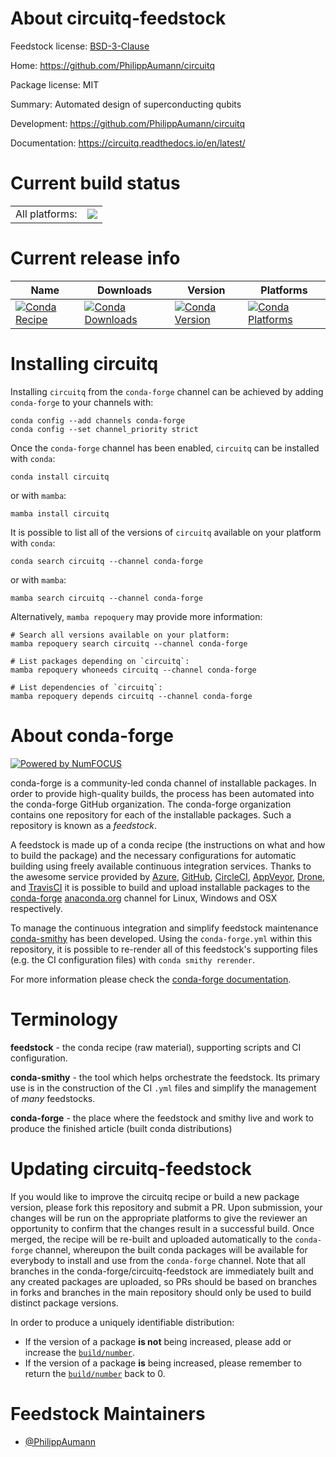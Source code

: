 About circuitq-feedstock
========================

Feedstock license: [BSD-3-Clause](https://github.com/conda-forge/circuitq-feedstock/blob/main/LICENSE.txt)

Home: https://github.com/PhilippAumann/circuitq

Package license: MIT

Summary: Automated design of superconducting qubits

Development: https://github.com/PhilippAumann/circuitq

Documentation: https://circuitq.readthedocs.io/en/latest/

Current build status
====================


<table><tr><td>All platforms:</td>
    <td>
      <a href="https://dev.azure.com/conda-forge/feedstock-builds/_build/latest?definitionId=13704&branchName=main">
        <img src="https://dev.azure.com/conda-forge/feedstock-builds/_apis/build/status/circuitq-feedstock?branchName=main">
      </a>
    </td>
  </tr>
</table>

Current release info
====================

| Name | Downloads | Version | Platforms |
| --- | --- | --- | --- |
| [![Conda Recipe](https://img.shields.io/badge/recipe-circuitq-green.svg)](https://anaconda.org/conda-forge/circuitq) | [![Conda Downloads](https://img.shields.io/conda/dn/conda-forge/circuitq.svg)](https://anaconda.org/conda-forge/circuitq) | [![Conda Version](https://img.shields.io/conda/vn/conda-forge/circuitq.svg)](https://anaconda.org/conda-forge/circuitq) | [![Conda Platforms](https://img.shields.io/conda/pn/conda-forge/circuitq.svg)](https://anaconda.org/conda-forge/circuitq) |

Installing circuitq
===================

Installing `circuitq` from the `conda-forge` channel can be achieved by adding `conda-forge` to your channels with:

```
conda config --add channels conda-forge
conda config --set channel_priority strict
```

Once the `conda-forge` channel has been enabled, `circuitq` can be installed with `conda`:

```
conda install circuitq
```

or with `mamba`:

```
mamba install circuitq
```

It is possible to list all of the versions of `circuitq` available on your platform with `conda`:

```
conda search circuitq --channel conda-forge
```

or with `mamba`:

```
mamba search circuitq --channel conda-forge
```

Alternatively, `mamba repoquery` may provide more information:

```
# Search all versions available on your platform:
mamba repoquery search circuitq --channel conda-forge

# List packages depending on `circuitq`:
mamba repoquery whoneeds circuitq --channel conda-forge

# List dependencies of `circuitq`:
mamba repoquery depends circuitq --channel conda-forge
```


About conda-forge
=================

[![Powered by
NumFOCUS](https://img.shields.io/badge/powered%20by-NumFOCUS-orange.svg?style=flat&colorA=E1523D&colorB=007D8A)](https://numfocus.org)

conda-forge is a community-led conda channel of installable packages.
In order to provide high-quality builds, the process has been automated into the
conda-forge GitHub organization. The conda-forge organization contains one repository
for each of the installable packages. Such a repository is known as a *feedstock*.

A feedstock is made up of a conda recipe (the instructions on what and how to build
the package) and the necessary configurations for automatic building using freely
available continuous integration services. Thanks to the awesome service provided by
[Azure](https://azure.microsoft.com/en-us/services/devops/), [GitHub](https://github.com/),
[CircleCI](https://circleci.com/), [AppVeyor](https://www.appveyor.com/),
[Drone](https://cloud.drone.io/welcome), and [TravisCI](https://travis-ci.com/)
it is possible to build and upload installable packages to the
[conda-forge](https://anaconda.org/conda-forge) [anaconda.org](https://anaconda.org/)
channel for Linux, Windows and OSX respectively.

To manage the continuous integration and simplify feedstock maintenance
[conda-smithy](https://github.com/conda-forge/conda-smithy) has been developed.
Using the ``conda-forge.yml`` within this repository, it is possible to re-render all of
this feedstock's supporting files (e.g. the CI configuration files) with ``conda smithy rerender``.

For more information please check the [conda-forge documentation](https://conda-forge.org/docs/).

Terminology
===========

**feedstock** - the conda recipe (raw material), supporting scripts and CI configuration.

**conda-smithy** - the tool which helps orchestrate the feedstock.
                   Its primary use is in the construction of the CI ``.yml`` files
                   and simplify the management of *many* feedstocks.

**conda-forge** - the place where the feedstock and smithy live and work to
                  produce the finished article (built conda distributions)


Updating circuitq-feedstock
===========================

If you would like to improve the circuitq recipe or build a new
package version, please fork this repository and submit a PR. Upon submission,
your changes will be run on the appropriate platforms to give the reviewer an
opportunity to confirm that the changes result in a successful build. Once
merged, the recipe will be re-built and uploaded automatically to the
`conda-forge` channel, whereupon the built conda packages will be available for
everybody to install and use from the `conda-forge` channel.
Note that all branches in the conda-forge/circuitq-feedstock are
immediately built and any created packages are uploaded, so PRs should be based
on branches in forks and branches in the main repository should only be used to
build distinct package versions.

In order to produce a uniquely identifiable distribution:
 * If the version of a package **is not** being increased, please add or increase
   the [``build/number``](https://docs.conda.io/projects/conda-build/en/latest/resources/define-metadata.html#build-number-and-string).
 * If the version of a package **is** being increased, please remember to return
   the [``build/number``](https://docs.conda.io/projects/conda-build/en/latest/resources/define-metadata.html#build-number-and-string)
   back to 0.

Feedstock Maintainers
=====================

* [@PhilippAumann](https://github.com/PhilippAumann/)

